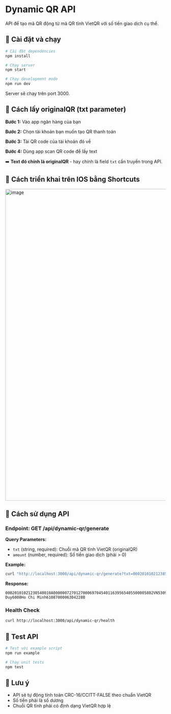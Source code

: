 # Dynamic QR API

API để tạo mã QR động từ mã QR tĩnh VietQR với số tiền giao dịch cụ thể.

## 🔧 Cài đặt và chạy

```bash
# Cài đặt dependencies
npm install

# Chạy server
npm start

# Chạy development mode
npm run dev
```

Server sẽ chạy trên port 3000.

## 📱 Cách lấy originalQR (txt parameter)

**Bước 1:** Vào app ngân hàng của bạn

**Bước 2:** Chọn tài khoản bạn muốn tạo QR thanh toán

**Bước 3:** Tải QR code của tài khoản đó về

**Bước 4:** Dùng app scan QR code để lấy text

➡️ **Text đó chính là originalQR** - hay chính là field `txt` cần truyền trong API.

## 📱 Cách triển khai trên IOS bằng Shortcuts
<img width="985" height="980" alt="image" src="https://github.com/user-attachments/assets/3f36a5ad-45ff-443a-a1ab-39cf4a8e66aa" />


## 🚀 Cách sử dụng API

### Endpoint: GET /api/dynamic-qr/generate

**Query Parameters:**
- `txt` (string, required): Chuỗi mã QR tĩnh VietQR (originalQR)
- `amount` (number, required): Số tiền giao dịch (phải > 0)

**Example:**
```bash
curl "http://localhost:3000/api/dynamic-qr/generate?txt=00020101021238540010A00000072701270006970454011639565802VN5309Tran%20Duy6008Ho%20Chi%20Minh610870000630466E4&amount=50000"
```

**Response:**
```
00020101021238540010A00000072701270006970454011639565405500005802VN5309Tran Duy6008Ho Chi Minh6108700006304228B
```

### Health Check

```bash
curl http://localhost:3000/api/dynamic-qr/health
```

## 🧪 Test API

```bash
# Test với example script
npm run example

# Chạy unit tests
npm test
```

## 📝 Lưu ý

- API sẽ tự động tính toán CRC-16/CCITT-FALSE theo chuẩn VietQR
- Số tiền phải là số dương
- Chuỗi QR tĩnh phải có định dạng VietQR hợp lệ 
